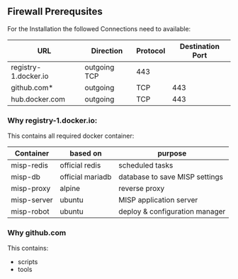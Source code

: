 ## Firewall Prerequsites
For the Installation the followed Connections need to available:

| URL                  | Direction    | Protocol | Destination Port |
| -------------------- | ------------ | -------- | ---------------- |
| registry-1.docker.io | outgoing TCP | 443      |
| github.com*          | outgoing     | TCP      | 443              |
| hub.docker.com       | outgoing     | TCP      | 443              |

### Why registry-1.docker.io:
This contains all required docker container:

| Container   | based on         | purpose                        |
| ----------- | ---------------- | ------------------------------ |
| misp-redis  | official redis   | scheduled tasks                |
| misp-db     | official mariadb | database to save MISP settings |
| misp-proxy  | alpine           | reverse proxy                  |
| misp-server | ubuntu           | MISP application server        |
| misp-robot  | ubuntu           | deploy & configuration manager |

### Why github.com
This contains:
- scripts
- tools